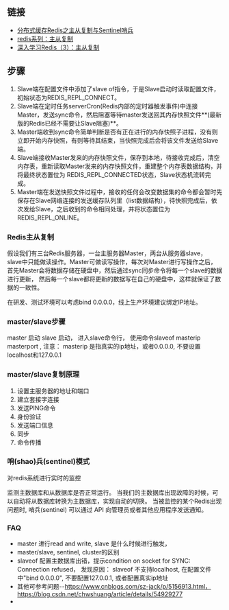 ## 链接
-   [分布式缓存Redis之主从复制与Sentinel哨兵](https://blog.csdn.net/u011489043/article/details/78809446)
-   [redis系列：主从复制](https://juejin.im/post/5b625b9be51d4519956759d0#heading-25)
-   [深入学习Redis（3）：主从复制](https://www.cnblogs.com/kismetv/p/9236731.html)

## 步骤

1.  Slave端在配置文件中添加了slave of指令，于是Slave启动时读取配置文件，初始状态为REDIS_REPL_CONNECT。
2.  Slave端在定时任务serverCron(Redis内部的定时器触发事件)中连接Master，发送sync命令，然后阻塞等待master发送回其内存快照文件**(最新版的Redis已经不需要让Slave阻塞)**。
3.  Master端收到sync命令简单判断是否有正在进行的内存快照子进程，没有则立即开始内存快照，有则等待其结束，当快照完成后会将该文件发送给Slave端。
4.  Slave端接收Master发来的内存快照文件，保存到本地，待接收完成后，清空内存表，重新读取Master发来的内存快照文件，重建整个内存表数据结构，并将最终状态置位为 REDIS_REPL_CONNECTED状态，Slave状态机流转完成。
5.  Master端在发送快照文件过程中，接收的任何会改变数据集的命令都会暂时先保存在Slave网络连接的发送缓存队列里（list数据结构），待快照完成后，依次发给Slave，之后收到的命令相同处理，并将状态置位为 REDIS_REPL_ONLINE。


### Redis主从复制
假设我们有三台Redis服务器，一台主服务器Master，两台从服务器slave，
slave中只能做读操作。Master可做读写操作，每次对Master进行写操作之后，
首先Master会将数据存储在硬盘中，然后通过sync同步命令将每一个slave的数据进行更新，
然后每一个slave都将更新的数据写在自己的硬盘中，这样就保证了数据的一致性。

在研发、测试环境可以考虑bind 0.0.0.0，线上生产环境建议绑定IP地址。

### master/slave步骤
master 启动
slave 启动，
进入slave命令行， 使用命令slaveof masterip masterport ,
注意： masterip 是指真实的ip地址，或者0.0.0.0, 不要设置localhost和127.0.0.1


### master/slave复制原理
1.  设置主服务器的地址和端口
2.  建立套接字连接
3.  发送PING命令
4.  身份验证
5.  发送端口信息
6.  同步
7.  命令传播


### 哨(shao)兵(sentinel)模式

对redis系统进行实时的监控

监测主数据库和从数据库是否正常运行。
当我们的主数据库出现故障的时候，可以自动将从数据库转换为主数据库，实现自动的切换。
当被监控的某个Redis出现问题时, 哨兵(sentinel) 可以通过 API 向管理员或者其他应用程序发送通知。


### FAQ
-   master 进行read and write, slave 是什么时候进行触发， 
-   master/slave, sentinel, cluster的区别
-   slaveof 配置主数据库出错，提示condition on socket for SYNC: Connection refused， 
    发现原因： slaveof 不支持localhost, 在配置文件中"bind 0.0.0.0", 不要配置127.0.0.1, 或者配置真实ip地址
-   其他可参考问题--https://www.cnblogs.com/sz-jack/p/5156913.html， https://blog.csdn.net/chwshuang/article/details/54929277
-   
    















